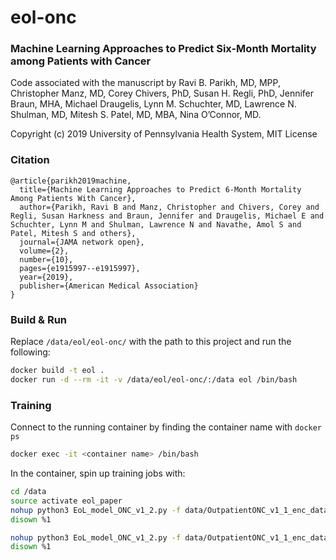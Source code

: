 # eol-onc
### Machine Learning Approaches to Predict Six-Month Mortality among Patients with Cancer

Code associated with the manuscript by Ravi B. Parikh, MD, MPP, Christopher Manz, MD, Corey Chivers, PhD, Susan H. Regli, PhD, Jennifer Braun, MHA, Michael Draugelis, Lynn M. Schuchter, MD, Lawrence N. Shulman, MD, Mitesh S. Patel, MD, MBA, Nina O’Connor, MD.

Copyright (c) 2019 University of Pennsylvania Health System, MIT License

### Citation

```
@article{parikh2019machine,
  title={Machine Learning Approaches to Predict 6-Month Mortality Among Patients With Cancer},
  author={Parikh, Ravi B and Manz, Christopher and Chivers, Corey and Regli, Susan Harkness and Braun, Jennifer and Draugelis, Michael E and Schuchter, Lynn M and Shulman, Lawrence N and Navathe, Amol S and Patel, Mitesh S and others},
  journal={JAMA network open},
  volume={2},
  number={10},
  pages={e1915997--e1915997},
  year={2019},
  publisher={American Medical Association}
}
```

### Build & Run

Replace `/data/eol/eol-onc/` with the path to this project and run the following:

```bash
docker build -t eol .
docker run -d --rm -it -v /data/eol/eol-onc/:/data eol /bin/bash
```

### Training

Connect to the running container by finding the container name with `docker ps`

```bash
docker exec -it <container name> /bin/bash
```

In the container, spin up training jobs with:
```bash
cd /data
source activate eol_paper
nohup python3 EoL_model_ONC_v1_2.py -f data/OutpatientONC_v1_1_enc_data_features.csv --n-iter 100 --k-cv 5 -m rf > rf_gs.out &
disown %1

nohup python3 EoL_model_ONC_v1_2.py -f data/OutpatientONC_v1_1_enc_data_features.csv --n-iter 100 --k-cv 5 -m gb > gb_gs.out &
disown %1
```


